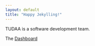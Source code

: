 ```yaml
---
layout: default
title: "Happy Jekylling!"
---
```


<!-- ## You're ready to go!

Start developing your Jekyll website. -->

<p>TUDAA is a software development team.
<p>The <a href="https://www.tudaa.org/dashboard">Dashboard</a>
